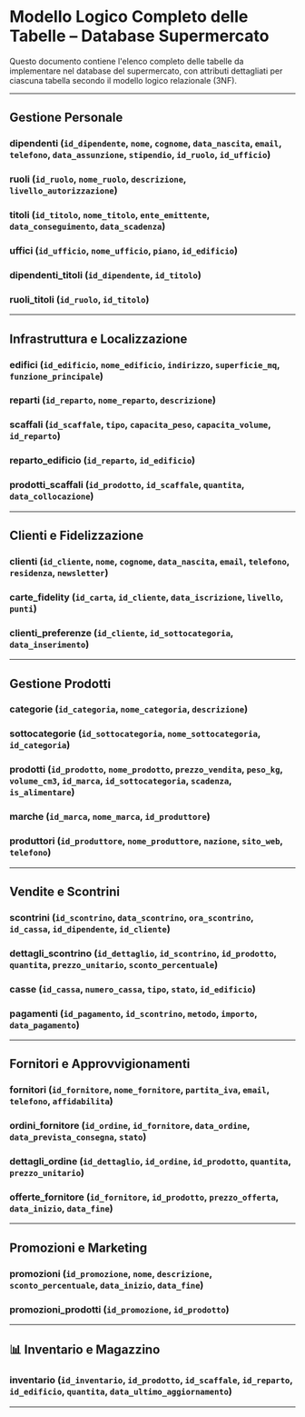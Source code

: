 # Modello Logico Completo delle Tabelle – Database Supermercato

Questo documento contiene l'elenco completo delle tabelle da implementare nel database del supermercato, con attributi dettagliati per ciascuna tabella secondo il modello logico relazionale (3NF).

---

## Gestione Personale

### dipendenti (`id_dipendente`, `nome`, `cognome`, `data_nascita`, `email`, `telefono`, `data_assunzione`, `stipendio`, `id_ruolo`, `id_ufficio`)

### ruoli (`id_ruolo`, `nome_ruolo`, `descrizione`, `livello_autorizzazione`)

### titoli (`id_titolo`, `nome_titolo`, `ente_emittente`, `data_conseguimento`, `data_scadenza`)

### uffici (`id_ufficio`, `nome_ufficio`, `piano`, `id_edificio`)

### dipendenti\_titoli (`id_dipendente`, `id_titolo`)

### ruoli\_titoli (`id_ruolo`, `id_titolo`)

---

## Infrastruttura e Localizzazione

### edifici (`id_edificio`, `nome_edificio`, `indirizzo`, `superficie_mq`, `funzione_principale`)

### reparti (`id_reparto`, `nome_reparto`, `descrizione`)

### scaffali (`id_scaffale`, `tipo`, `capacita_peso`, `capacita_volume`, `id_reparto`)

### reparto\_edificio (`id_reparto`, `id_edificio`)

### prodotti\_scaffali (`id_prodotto`, `id_scaffale`, `quantita`, `data_collocazione`)

---

## Clienti e Fidelizzazione

### clienti (`id_cliente`, `nome`, `cognome`, `data_nascita`, `email`, `telefono`, `residenza`, `newsletter`)

### carte\_fidelity (`id_carta`, `id_cliente`, `data_iscrizione`, `livello`, `punti`)

### clienti\_preferenze (`id_cliente`, `id_sottocategoria`, `data_inserimento`)

---

## Gestione Prodotti

### categorie (`id_categoria`, `nome_categoria`, `descrizione`)

### sottocategorie (`id_sottocategoria`, `nome_sottocategoria`, `id_categoria`)

### prodotti (`id_prodotto`, `nome_prodotto`, `prezzo_vendita`, `peso_kg`, `volume_cm3`, `id_marca`, `id_sottocategoria`, `scadenza`, `is_alimentare`)

### marche (`id_marca`, `nome_marca`, `id_produttore`)

### produttori (`id_produttore`, `nome_produttore`, `nazione`, `sito_web`, `telefono`)

---

## Vendite e Scontrini

### scontrini (`id_scontrino`, `data_scontrino`, `ora_scontrino`, `id_cassa`, `id_dipendente`, `id_cliente`)

### dettagli\_scontrino (`id_dettaglio`, `id_scontrino`, `id_prodotto`, `quantita`, `prezzo_unitario`, `sconto_percentuale`)

### casse (`id_cassa`, `numero_cassa`, `tipo`, `stato`, `id_edificio`)

### pagamenti (`id_pagamento`, `id_scontrino`, `metodo`, `importo`, `data_pagamento`)

---

## Fornitori e Approvvigionamenti

### fornitori (`id_fornitore`, `nome_fornitore`, `partita_iva`, `email`, `telefono`, `affidabilita`)

### ordini\_fornitore (`id_ordine`, `id_fornitore`, `data_ordine`, `data_prevista_consegna`, `stato`)

### dettagli\_ordine (`id_dettaglio`, `id_ordine`, `id_prodotto`, `quantita`, `prezzo_unitario`)

### offerte\_fornitore (`id_fornitore`, `id_prodotto`, `prezzo_offerta`, `data_inizio`, `data_fine`)

---

## Promozioni e Marketing

### promozioni (`id_promozione`, `nome`, `descrizione`, `sconto_percentuale`, `data_inizio`, `data_fine`)

### promozioni\_prodotti (`id_promozione`, `id_prodotto`)

---

## 📊 Inventario e Magazzino

### inventario (`id_inventario`, `id_prodotto`, `id_scaffale`, `id_reparto`, `id_edificio`, `quantita`, `data_ultimo_aggiornamento`)

---

